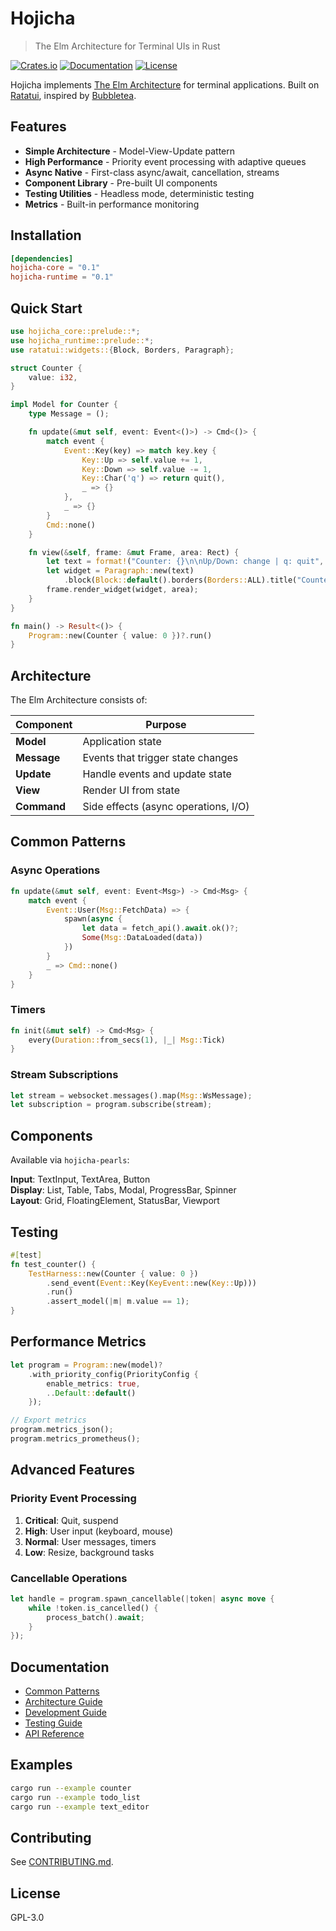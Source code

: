# Hojicha

> The Elm Architecture for Terminal UIs in Rust

[![Crates.io](https://img.shields.io/crates/v/hojicha.svg)](https://crates.io/crates/hojicha)
[![Documentation](https://docs.rs/hojicha/badge.svg)](https://docs.rs/hojicha)
[![License](https://img.shields.io/badge/license-GPL--3.0-blue.svg)](LICENSE)

Hojicha implements [The Elm Architecture](https://guide.elm-lang.org/architecture/) for terminal applications. Built on [Ratatui](https://github.com/ratatui-org/ratatui), inspired by [Bubbletea](https://github.com/charmbracelet/bubbletea).

## Features

- **Simple Architecture** - Model-View-Update pattern
- **High Performance** - Priority event processing with adaptive queues
- **Async Native** - First-class async/await, cancellation, streams
- **Component Library** - Pre-built UI components
- **Testing Utilities** - Headless mode, deterministic testing
- **Metrics** - Built-in performance monitoring

## Installation

```toml
[dependencies]
hojicha-core = "0.1"
hojicha-runtime = "0.1"
```

## Quick Start

```rust
use hojicha_core::prelude::*;
use hojicha_runtime::prelude::*;
use ratatui::widgets::{Block, Borders, Paragraph};

struct Counter {
    value: i32,
}

impl Model for Counter {
    type Message = ();

    fn update(&mut self, event: Event<()>) -> Cmd<()> {
        match event {
            Event::Key(key) => match key.key {
                Key::Up => self.value += 1,
                Key::Down => self.value -= 1,
                Key::Char('q') => return quit(),
                _ => {}
            },
            _ => {}
        }
        Cmd::none()
    }

    fn view(&self, frame: &mut Frame, area: Rect) {
        let text = format!("Counter: {}\n\nUp/Down: change | q: quit", self.value);
        let widget = Paragraph::new(text)
            .block(Block::default().borders(Borders::ALL).title("Counter"));
        frame.render_widget(widget, area);
    }
}

fn main() -> Result<()> {
    Program::new(Counter { value: 0 })?.run()
}
```

## Architecture

The Elm Architecture consists of:

| Component | Purpose |
|-----------|---------|
| **Model** | Application state |
| **Message** | Events that trigger state changes |
| **Update** | Handle events and update state |
| **View** | Render UI from state |
| **Command** | Side effects (async operations, I/O) |

## Common Patterns

### Async Operations

```rust
fn update(&mut self, event: Event<Msg>) -> Cmd<Msg> {
    match event {
        Event::User(Msg::FetchData) => {
            spawn(async {
                let data = fetch_api().await.ok()?;
                Some(Msg::DataLoaded(data))
            })
        }
        _ => Cmd::none()
    }
}
```

### Timers

```rust
fn init(&mut self) -> Cmd<Msg> {
    every(Duration::from_secs(1), |_| Msg::Tick)
}
```

### Stream Subscriptions

```rust
let stream = websocket.messages().map(Msg::WsMessage);
let subscription = program.subscribe(stream);
```

## Components

Available via `hojicha-pearls`:

**Input**: TextInput, TextArea, Button  
**Display**: List, Table, Tabs, Modal, ProgressBar, Spinner  
**Layout**: Grid, FloatingElement, StatusBar, Viewport

## Testing

```rust
#[test]
fn test_counter() {
    TestHarness::new(Counter { value: 0 })
        .send_event(Event::Key(KeyEvent::new(Key::Up)))
        .run()
        .assert_model(|m| m.value == 1);
}
```

## Performance Metrics

```rust
let program = Program::new(model)?
    .with_priority_config(PriorityConfig {
        enable_metrics: true,
        ..Default::default()
    });

// Export metrics
program.metrics_json();
program.metrics_prometheus();
```

## Advanced Features

### Priority Event Processing

1. **Critical**: Quit, suspend
2. **High**: User input (keyboard, mouse)
3. **Normal**: User messages, timers
4. **Low**: Resize, background tasks

### Cancellable Operations

```rust
let handle = program.spawn_cancellable(|token| async move {
    while !token.is_cancelled() {
        process_batch().await;
    }
});
```

## Documentation

- [Common Patterns](./docs/COMMON_PATTERNS.md)
- [Architecture Guide](./docs/ARCHITECTURE.md)
- [Development Guide](./docs/DEVELOPMENT.md)
- [Testing Guide](./docs/TESTING_BEST_PRACTICES.md)
- [API Reference](https://docs.rs/hojicha)

## Examples

```bash
cargo run --example counter
cargo run --example todo_list
cargo run --example text_editor
```

## Contributing

See [CONTRIBUTING.md](CONTRIBUTING.md).

## License

GPL-3.0